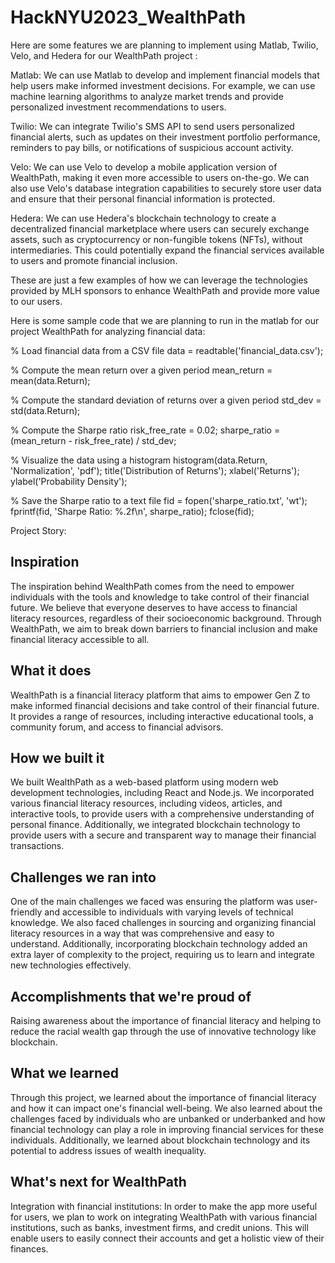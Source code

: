 # HackNYU2023_WealthPath
Here are some features we are planning to implement using Matlab, Twilio, Velo, and Hedera for our WealthPath project :

Matlab: We can use Matlab to develop and implement financial models that help users make informed investment decisions. For example, we can use machine learning algorithms to analyze market trends and provide personalized investment recommendations to users.

Twilio: We can integrate Twilio's SMS API to send users personalized financial alerts, such as updates on their investment portfolio performance, reminders to pay bills, or notifications of suspicious account activity.

Velo: We can use Velo to develop a mobile application version of WealthPath, making it even more accessible to users on-the-go. We can also use Velo's database integration capabilities to securely store user data and ensure that their personal financial information is protected.

Hedera: We can use Hedera's blockchain technology to create a decentralized financial marketplace where users can securely exchange assets, such as cryptocurrency or non-fungible tokens (NFTs), without intermediaries. This could potentially expand the financial services available to users and promote financial inclusion.

These are just a few examples of how we can leverage the technologies provided by MLH sponsors to enhance WealthPath and provide more value to our users.



Here is some sample code that we are planning to run in the matlab for our project WealthPath for analyzing financial data:


% Load financial data from a CSV file
data = readtable('financial_data.csv');

% Compute the mean return over a given period
mean_return = mean(data.Return);

% Compute the standard deviation of returns over a given period
std_dev = std(data.Return);

% Compute the Sharpe ratio
risk_free_rate = 0.02;
sharpe_ratio = (mean_return - risk_free_rate) / std_dev;

% Visualize the data using a histogram
histogram(data.Return, 'Normalization', 'pdf');
title('Distribution of Returns');
xlabel('Returns');
ylabel('Probability Density');

% Save the Sharpe ratio to a text file
fid = fopen('sharpe_ratio.txt', 'wt');
fprintf(fid, 'Sharpe Ratio: %.2f\n', sharpe_ratio);
fclose(fid);



Project Story:
## Inspiration
The inspiration behind WealthPath comes from the need to empower individuals with the tools and knowledge to take control of their financial future. We believe that everyone deserves to have access to financial literacy resources, regardless of their socioeconomic background. Through WealthPath, we aim to break down barriers to financial inclusion and make financial literacy accessible to all.

## What it does
WealthPath is a financial literacy platform that aims to empower Gen Z to make informed financial decisions and take control of their financial future. It provides a range of resources, including interactive educational tools, a community forum, and access to financial advisors.

## How we built it
We built WealthPath as a web-based platform using modern web development technologies, including React and Node.js. We incorporated various financial literacy resources, including videos, articles, and interactive tools, to provide users with a comprehensive understanding of personal finance. Additionally, we integrated blockchain technology to provide users with a secure and transparent way to manage their financial transactions.

## Challenges we ran into
One of the main challenges we faced was ensuring the platform was user-friendly and accessible to individuals with varying levels of technical knowledge. We also faced challenges in sourcing and organizing financial literacy resources in a way that was comprehensive and easy to understand. Additionally, incorporating blockchain technology added an extra layer of complexity to the project, requiring us to learn and integrate new technologies effectively.

## Accomplishments that we're proud of
Raising awareness about the importance of financial literacy and helping to reduce the racial wealth gap through the use of innovative technology like blockchain.

## What we learned
Through this project, we learned about the importance of financial literacy and how it can impact one's financial well-being. We also learned about the challenges faced by individuals who are unbanked or underbanked and how financial technology can play a role in improving financial services for these individuals. Additionally, we learned about blockchain technology and its potential to address issues of wealth inequality.

## What's next for WealthPath
Integration with financial institutions: In order to make the app more useful for users, we plan to work on integrating WealthPath with various financial institutions, such as banks, investment firms, and credit unions. This will enable users to easily connect their accounts and get a holistic view of their finances.
